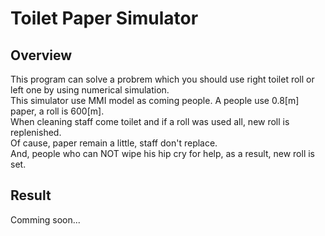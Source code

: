 # Toilet Paper Simulator

## Overview
This program can solve a probrem which you should use right toilet roll or left one by using numerical simulation.  
This simulator use MMI model as coming people. A people use 0.8[m] paper, a roll is 600[m].  
When cleaning staff come toilet and if a roll was used all, new roll is replenished.  
Of cause, paper remain a little, staff don't replace.  
And, people who can NOT wipe his hip cry for help, as a result, new roll is set.

## Result
Comming soon...
